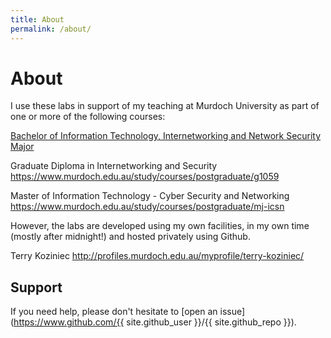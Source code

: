 ```yaml
---
title: About
permalink: /about/
---
```


# About
I use these labs in support of my teaching at Murdoch University as part of one or more of the following courses:

[Bachelor of Information Technology, Internetworking and Network Security Major](https://www.murdoch.edu.au/study/courses/undergraduate/MJ-INS)
 

Graduate Diploma in Internetworking and Security https://www.murdoch.edu.au/study/courses/postgraduate/g1059

Master of Information Technology - Cyber Security and Networking https://www.murdoch.edu.au/study/courses/postgraduate/mj-icsn

However, the labs are developed using my own facilities, in my own time (mostly after midnight!) and hosted privately using Github.

Terry Koziniec  http://profiles.murdoch.edu.au/myprofile/terry-koziniec/



## Support

If you need help, please don't hesitate to [open an issue](https://www.github.com/{{ site.github_user }}/{{ site.github_repo }}).

